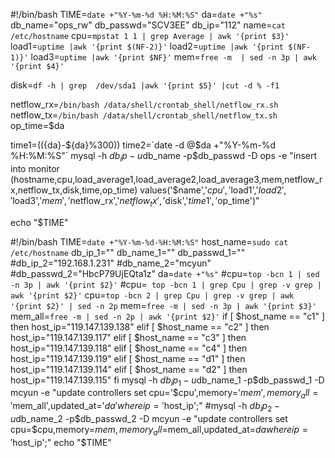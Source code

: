 #!/bin/bash
TIME=`date +"%Y-%m-%d %H:%M:%S"`
da=`date +"%s"`
db_name="ops_rw"
db_passwd="SCV3EE"
db_ip="112"
name=`cat /etc/hostname`
cpu=`mpstat 1 1 | grep Average | awk '{print $3}'`
load1=`uptime |awk '{print $(NF-2)}'`
load2=`uptime |awk '{print $(NF-1)}'`
load3=`uptime |awk '{print $NF}'`
mem=`free -m  | sed -n 3p | awk '{print $4}'`

disk=`df -h | grep  /dev/sda1 |awk '{print $5}' |cut -d % -f1`

netflow_rx=`/bin/bash /data/shell/crontab_shell/netflow_rx.sh`
netflow_tx=`/bin/bash /data/shell/crontab_shell/netflow_tx.sh`
op_time=$da

time1=$((${da}-${da}%300))
time2=`date -d @$da +"%Y-%m-%d %H:%M:%S"`
mysql -h $db_ip -u$db_name -p$db_passwd -D ops -e "insert into monitor (hostname,cpu,load_average1,load_average2,load_average3,mem,netflow_rx,netflow_tx,disk,time,op_time) values('$name','$cpu','$load1','$load2','$load3','$mem','$netflow_rx','$netflow_tx','$disk','$time1','$op_time')"

echo "$TIME"





#!/bin/bash
TIME=`date +"%Y-%m-%d-%H:%M:%S"`
host_name=`sudo cat /etc/hostname`
db_ip_1=""
db_name_1=""
db_passwd_1=""
#db_ip_2="192.168.1.231"
#db_name_2="mcyun"
#db_passwd_2="HbcP79UjEQta1z"
da=`date +"%s"`
#cpu=`top -bcn 1 | sed -n 3p | awk '{print $2}'`
#cpu=` top -bcn 1 | grep Cpu | grep -v grep | awk '{print $2}'`
cpu=`top -bcn 2 | grep Cpu | grep -v grep | awk '{print $2}' | sed -n 2p`
mem=`free -m | sed -n 3p | awk '{print $3}'`
mem_all=`free -m | sed -n 2p | awk '{print $2}'`
if [ $host_name == "c1" ]
        then
        host_ip="119.147.139.138"
elif [ $host_name == "c2" ]
        then
        host_ip="119.147.139.117"
elif [ $host_name == "c3" ]
        then
        host_ip="119.147.139.118"
elif [ $host_name == "c4" ]
        then
        host_ip="119.147.139.119"
elif [ $host_name == "d1" ]
        then
        host_ip="119.147.139.114"
elif [ $host_name == "d2" ]
        then
        host_ip="119.147.139.115"
fi
mysql -h $db_ip_1 -u$db_name_1 -p$db_passwd_1 -D mcyun -e "update controllers set cpu='$cpu',memory='$mem',memory_all='$mem_all',updated_at='$da' where ip='$host_ip';"
#mysql -h $db_ip_2 -u$db_name_2 -p$db_passwd_2 -D mcyun -e "update controllers set cpu=$cpu,memory=$mem,memory_all=$mem_all,updated_at=$da where ip='$host_ip';"
echo "$TIME"